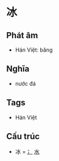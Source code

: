 # 冰

## Phát âm
* Hán Việt: băng

## Nghĩa
* nước đá

## Tags
* Hán Việt

## Cấu trúc
* 冰 = [冫](冫.md) [水](水.md)

<script>window.HANZI_FIELD='冰';</script>